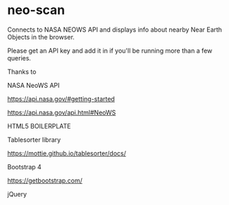 # neo-scan

Connects to NASA NEOWS API and displays info about nearby 
Near Earth Objects in the browser.

Please get an API key and add it in if you'll be
running more than a few queries.

Thanks to

NASA NeoWS API

https://api.nasa.gov/#getting-started

https://api.nasa.gov/api.html#NeoWS

HTML5 BOILERPLATE

Tablesorter library

https://mottie.github.io/tablesorter/docs/

Bootstrap 4

https://getbootstrap.com/

jQuery